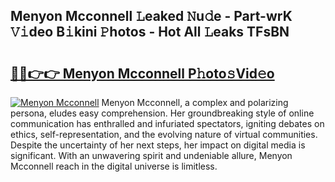 ## Menyon Mcconnell 𝙻eaked 𝙽u𝚍e - Part-wrK 𝚅𝚒deo B𝚒kini 𝙿hotos - Hot All 𝙻eaks TFsBN

# <h2><a href="http://ld13b2.urlbe.top/?page=Menyon+Mcconnell">🔗🔗👉👉 Menyon Mcconnell P𝚑oto𝚜Vid𝚎o</a></h2>

[![Menyon Mcconnell](https://i.imgur.com/eBuTRDB.gif)](http://ld13b2.urlbe.top/?page=Menyon+Mcconnell)
Menyon Mcconnell, a complex and polarizing persona, eludes easy comprehension. Her groundbreaking style of online communication has enthralled and infuriated spectators, igniting debates on ethics, self-representation, and the evolving nature of virtual communities. Despite the uncertainty of her next steps, her impact on digital media is significant. With an unwavering spirit and undeniable allure, Menyon Mcconnell reach in the digital universe is limitless.
